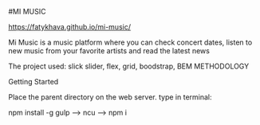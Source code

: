 #MI MUSIC

https://fatykhava.github.io/mi-music/

Mi Music is a music platform where you can check concert dates, listen to new music from your favorite artists and read the latest news

The project used: slick slider, flex, grid, boodstrap, BEM METHODOLOGY

Getting Started 

Place the parent directory on the web server. 
type in terminal:

npm install -g gulp  -->
ncu  -->
npm i
